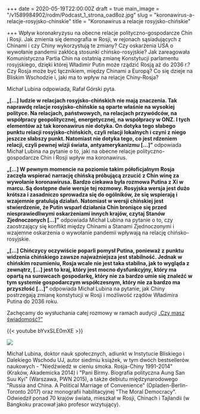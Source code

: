 +++
date = 2020-05-19T22:00:00Z
draft = true
main_image = "/v1589984902/rodm/Podcast_1_strona_oad8oz.jpg"
slug = "koronawirus-a-relacje-rosyjsko-chinskie"
title = "Koronawirus a relacje rosyjsko-chińskie"

+++
Wpływ koronakryzysu na obecne relacje polityczno-gospodarcze Chin i Rosji. Jak zmienia się demografia w Rosji, w rejonach sąsiadujących z Chinami i czy Chiny wykorzystują te zmiany? Czy oskarżenia USA o wywołanie pandemii zakłócą stosunki chińsko-rosyjskie? Jak zareagowała Komunistyczna Partia Chin na ostatnią zmianę Konstytucji parlamentu rosyjskiego, dzięki której Władimir Putin może rządzić Rosją aż do 2036 r.? Czy Rosja może być łącznikiem, między Chinami a Europą? Co się dzieje na Bliskim Wschodzie i, jaki ma to wpływ na relacje Chiny-Rosja? 

Michał Lubina odpowiada, Rafał Górski pyta.

**„\[…\] ludzie w relacjach rosyjsko-chińskich nie mają znaczenia. Tak naprawdę relacje rosyjsko-chińskie są oparte właśnie na wysokiej polityce. Na relacjach, państwowych, na relacjach przywódców, na współpracy geopolitycznej, energetycznej, na współpracy w ONZ. I tych elementów aż tak koronawirus nie dotyka. On dotyka tego słabego punktu relacji rosyjsko-chińskich, czyli relacji lokalnych i czyni z niego jeszcze słabszy punkt. Natomiast nie dotyka tego, co jest rdzeniem relacji, czyli pewnej wizji świata, antyamerykanizmu \[…\]”** odpowiada Michał Lubina na pytanie o to, jaki na obecne relacje polityczno-gospodarcze Chin i Rosji wpływ ma koronawirus.

**„\[…\] W pewnym momencie na poziomie takim półoficjalnym Rosja zaczęła wspierać narrację chińską próbującą zrzucić z Chin winę za wywołanie koronawirusa. Bardzo ciekawa była rozmowa Putina z Xi w marcu. Są dostępne dwie wersje tej rozmowy. Rosyjska wersja jest dużo krótsza i zasadniczo sprowadza się do ogólników, że się wspierają i wzajemnie gratulują działań. Natomiast w wersji chińskiej jest stwierdzenie, że Putin wsparł działania Chin broniące się przed niesprawiedliwymi oskarżeniami innych krajów, czytaj Stanów Zjednoczonych \[…\]”** odpowiada Michał Lubina na pytanie o to, czy zaostrzający się konflikt między Chinami a Stanami Zjednoczonymi i wzajemne oskarżenia o wywołanie pandemii wpływają na relację chińsko-rosyjskie.

**„\[…\] Chińczycy oczywiście poparli pomysł Putina, ponieważ z punktu widzenia chińskiego zawsze najważniejsza jest stabilność. Jednak w chińskim rozumieniu, Rosja wcale nie jest taka stabilna, jak to wygląda z zewnątrz, \[…\] jest to kraj, który jest mocno dysfunkcyjny, który ma opartą na surowcach gospodarkę, który nie za bardzo umie się znaleźć w tym systemie gospodarczym współczesnym, który nie za bardzo ma przyszłość \[…\]”** odpowiada Michał Lubina na pytanie, jak Chiny postrzegają zmianę konstytucji w Rosji i możliwość rządów Władimira Putina do 2036 roku.

Zachęcamy do wysłuchania całej rozmowy w ramach audycji [„Czy masz świadomość?”](https://instytutsprawobywatelskich.pl/koronawirus-a-relacje-rosyjsko-chinskie/ "https://instytutsprawobywatelskich.pl/koronawirus-a-relacje-rosyjsko-chinskie/")

{{< youtube bYvxSLE0mXE >}}

![](https://res.cloudinary.com/inspro/image/upload/v1589991167/rodm/Michal-Lubina_wesoiv.jpg) 

Michał Lubina, doktor nauk społecznych, adiunkt w Instytucie Bliskiego i Dalekiego Wschodu UJ, autor siedmiu książek, w tym dwóch bestsellerów naukowych - "Niedźwiedź w cieniu smoka. Rosja-Chiny 1991-2014" (Kraków, Akademicka 2014) i "Pani Birmy. Biografia polityczna Aung San Suu Kyi" (Warszawa, PWN 2015), a także debiutu międzynarodowego "Russia and China. A Political Marriage of Convenience" (Opladen-Berlin-Toronto 2017) oraz monografii habilitacyjnej "The Moral Democracy". Odwiedził ponad 70 krajów świata, mieszkał w Rosji, Chinach i Tajlandii (w Bangkoku pracował jako profesor wizytujący). 